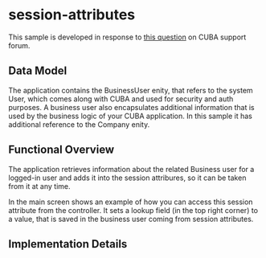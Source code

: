 # session-attributes

This sample is developed in response to 
[this question](https://www.cuba-platform.com/support/topic/company-selector-in-main-window) on CUBA support forum.

## Data Model

The application contains the BusinessUser enity, that refers to the system User, 
which comes along with CUBA and used for security and auth purposes. A business user also encapsulates 
additional information that is used by the business logic of your CUBA application. 
In this sample it has additional reference to the Company enity.

## Functional Overview

The application retrieves information about the related Business user for a logged-in user 
and adds it into the session attribures, so it can be taken from it at any time. 

In the main screen shows an example of how you can access this session attribute from the controller.
It sets a lookup field (in the top right corner) to a value, that is saved in the business user coming from session attributes.   

## Implementation Details

